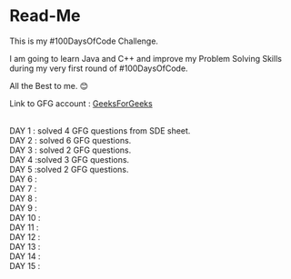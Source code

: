 # Read-Me

This is my #100DaysOfCode Challenge.

I am going to learn Java and C++ and improve my Problem Solving Skills during my very first round of #100DaysOfCode.

All the Best to me. 😊

Link to GFG account : [GeeksForGeeks](https://www.geeksforgeeks.org/user/avanishpyps/)

<br>
DAY 1  : solved 4 GFG questions from SDE sheet.
<br>
DAY 2  : solved 6 GFG questions.
<br>
DAY 3  : solved 2 GFG questions.
<br>
DAY 4  :solved 3 GFG questions.
<br>
DAY 5  :solved 2 GFG questions.
<br>
DAY 6  :
<br>
DAY 7  :
<br>
DAY 8  :
<br>
DAY 9  :
<br>
DAY 10 :
<br>
DAY 11 :
<br>
DAY 12 :
<br>
DAY 13 :
<br>
DAY 14 :
<br>
DAY 15 :
